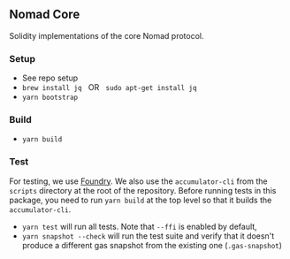 ## Nomad Core

Solidity implementations of the core Nomad protocol.

### Setup

- See repo setup
- `brew install jq` &nbsp; OR &nbsp; `sudo apt-get install jq`
- `yarn bootstrap`

### Build

- `yarn build`

### Test

For testing, we use [Foundry](https://getfoundry.sh/). We also use the `accumulator-cli` from the `scripts` directory at the root of the repository. Before running tests in this package, you need to run `yarn build` at the top level so that it builds the `accumulator-cli`.

- `yarn test` will run all tests. Note that `--ffi` is enabled by default,
- `yarn snapshot --check` will run the test suite and verify that it doesn't produce a different gas snapshot from the existing one (`.gas-snapshot`)
